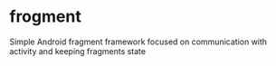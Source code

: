 # frogment
Simple Android fragment framework focused on communication with activity and keeping fragments state
